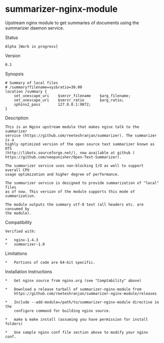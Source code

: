summarizer-nginx-module
=======================

Upstream nginx module to get summaries of documents using the summarizer daemon
service.

Status

    Alpha [Work in progress]

Version

    0.1

Synopsis

    # Summary of local files
    # /summary?filename=xyz&ratio=30.00
    location /summary {
        set_unescape_uri    $smrzr_filename    $arg_filename;
        set_unescape_uri    $smrzr_ratio       $arg_ratio;
        sphinx2_pass        127.0.0.1:9872;
    }

Description

    This is an Nginx upstream module that makes nginx talk to the summarizer
    service (https://github.com/reeteshranjan/summarizer). The summarizer is a
    highly optimized version of the open source text summarizer known as OTS
    (http://libots.sourceforge.net/), now available at github (
    https://github.com/neopunisher/Open-Text-Summarizer).

    The summarizer service uses non-blocking I/O as well to support overall CPU
    usage optimization and higher degree of performance.

    The summarizer service is designed to provide summarization of "local" files
    as of now. This version of the module supports this mode of summarization.

    The module outputs the summary utf-8 text (all headers etc. are consumed by
    the module).

Compatibility

    Verified with:
    
    *   nginx-1.4.3
    *   summarizer-1.0

Limitations

    *   Portions of code are 64-bit specific.

Installation Instructions

    *   Get nginx source from nginx.org (see "Comptability" above)

    *   Download a release tarball of summarizer-nginx-module from
        https://github.com/reeteshranjan/summarizer-nginx-module/releases

    *   Include --add-module=/path/to/summarizer-nginx-module directive in the
        configure command for building nginx source.

    *   make & make install (assuming you have permission for install folders)

    *   Use sample nginx conf file section above to modify your nginx conf.
